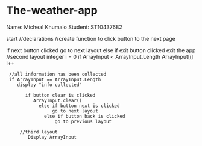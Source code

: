 # The-weather-app
Name: Micheal Khumalo 
Student: ST10437682

start 
//declarations
//create function to click button to the next page 

if next button clicked go to next layout
     else if exit button clicked exit the app
    //second layout 
  integer i = 0
     if ArrayInput < ArrayInput.Length 
          ArrayInput[i]
              i++

     //all information has been collected 
     if ArrayInput == ArrayInput.Length
        display "info collected" 

           if button clear is clicked 
              ArrayInput.clear() 
                else if button next is clicked
                     go to next layout
                  else if button back is clicked
                      go to previous layout

         //third layout
            Display ArrayInput

